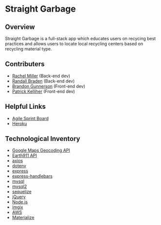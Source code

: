# Straight Garbage

## Overview

Straight Garbage is a full-stack app which educates users on recycing best practices and allows users to locate local recycling centers based on recycling material type.

## Contributers

- [Rachel Miller](https://github.com/racheldmiller) (Back-end dev)
- [Randall Braden](https://github.com/RBraden3288) (Back-end dev)
- [Brandon Gunnerson](https://github.com/Gunnerson) (Front-end dev)
- [Patrick Kelliher](https://github.com/pkelliher) (Front-end dev)

## Helpful Links

- [Agile Sprint Board](https://github.com/racheldmiller/Straight-Garbage/projects/1)
- [Heroku](https://straight-garbage-initiative.herokuapp.com/)

## Technological Inventory

- [Google Maps Geocoding API](https://developers.google.com/maps/documentation/geocoding/start?utm_source=google&utm_medium=cpc&utm_campaign=FY18-Q2-global-demandgen-paidsearchonnetworkhouseads-cs-maps_contactsal_saf&utm_content=text-ad-none-none-DEV_c-CRE_315916117595-ADGP_Hybrid+%7C+AW+SEM+%7C+BKWS+~+Google+Maps+Geocoding+API-KWID_43700040099688311-aud-581578347266:kwd-332054270084-userloc_9031954&utm_term=KW_google%20geocode%20api-ST_google+geocode+api&gclid=CNGljtOHn-MCFUmnZQodZQIEmw)
- [Earth911 API](https://api.earth911.com/)
- [axios](https://www.npmjs.com/package/axios)
- [dotenv](https://www.npmjs.com/package/dotenv)
- [express](https://www.npmjs.com/package/express)
- [express-handlebars](https://www.npmjs.com/package/express-handlebars)
- [mysql](https://www.npmjs.com/package/mysql)
- [mysql2](https://www.npmjs.com/package/mysql2)
- [sequelize](https://www.npmjs.com/package/sequelize)
- [jQuery](https://jquery.com/)
- [Node.js](https://nodejs.org/en/)
- [imgix](https://www.imgix.com/)
- [AWS](https://aws.amazon.com/free/?all-free-tier.sort-by=item.additionalFields.SortRank&all-free-tier.sort-order=asc)
- [Materialize](https://materializecss.com/)
